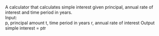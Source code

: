 A calculator that calculates simple interest given principal, annual rate of interest and time period in years. <br>
Input: <br>
   p, principal amount
   t, time period in years
   r, annual rate of interest
Output
   simple interest = p*t*r
